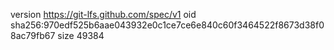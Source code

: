 version https://git-lfs.github.com/spec/v1
oid sha256:970edf525b6aae043932e0c1ce7ce6e840c60f3464522f8673d38f08ac79fb67
size 49384
